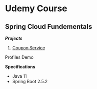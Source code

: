 # Udemy Course

## Spring Cloud Fundementals

**_Projects_**

1. [Coupon Service](https://github.com/brunomilitzer/Spring-Cloud/tree/main/couponservice)

Profiles Demo

**Specifications**

* Java 11
* Spring Boot 2.5.2